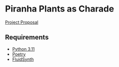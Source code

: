 # Piranha Plants as Charade

[Project Proposal](https://docs.google.com/document/d/15LXJAlXmBdNg8kEMYaFp-0dIQBBo-07ACDw-t5K_rtU/edit?usp=sharing)

## Requirements

* [Python 3.11](https://www.python.org/downloads/)
* [Poetry](https://python-poetry.org/docs/#installation)
* [FluidSynth](https://github.com/FluidSynth/fluidsynth/wiki/Download)